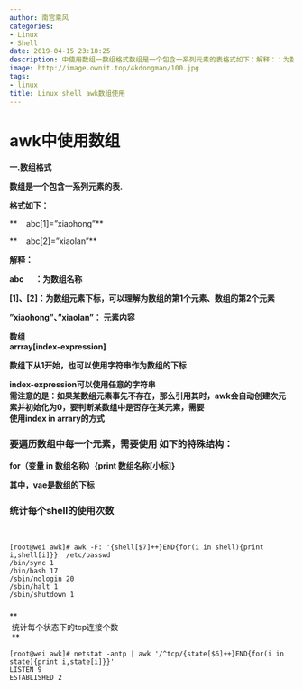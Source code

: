 ```yaml
---
author: 南宫乘风
categories:
- Linux
- Shell
date: 2019-04-15 23:18:25
description: 中使用数组一数组格式数组是一个包含一系列元素的表格式如下：解释：：为数组名称、：为数组元素下标，可以理解为数组的第个元素、数组的第个元素、：元素内容数组数组下从开始，也可以使用字符串作为数组的下标可以。。。。。。。
image: http://image.ownit.top/4kdongman/100.jpg
tags:
- linux
title: Linux shell awk数组使用
---
```


<!--more-->

# **awk中使用数组**

**一.数组格式**

**数组是一个包含一系列元素的表.**

**格式如下：**

**    abc\[1\]=”xiaohong”**

**    abc\[2\]=”xiaolan”**

**解释：**

**abc      ：为数组名称**

**\[1\]、\[2\]：为数组元素下标，可以理解为数组的第1个元素、数组的第2个元素**

**”xiaohong”、”xiaolan”： 元素内容**

**数组  
arrray\[index-expression\]**

**数组下从1开始，也可以使用字符串作为数组的下标**

**index-expression可以使用任意的字符串  
需注意的是：如果某数组元素事先不存在，那么引用其时，awk会自动创建次元素并初始化为0，要判断某数组中是否存在某元素，需要  
使用index in arrary的方式**

### **要遍历数组中每一个元素，需要使用 如下的特殊结构：**

**for（变量 in 数组名称）\{print 数组名称\[小标\]\}**

**其中，vae是数组的下标**

### **统计每个shell的使用次数**  
 

```
[root@wei awk]# awk -F: '{shell[$7]++}END{for(i in shell){print i,shell[i]}}' /etc/passwd
/bin/sync 1
/bin/bash 17
/sbin/nologin 20
/sbin/halt 1
/sbin/shutdown 1 
```

###   
**   
 统计每个状态下的tcp连接个数  
 **

```
[root@wei awk]# netstat -antp | awk '/^tcp/{state[$6]++}END{for(i in state){print i,state[i]}}'
LISTEN 9
ESTABLISHED 2
```